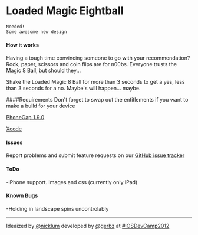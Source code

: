 # Loaded Magic Eightball

	Needed!
	Some awesome new design

#### How it works
Having a tough time convincing someone to go with your recommendation?  Rock, paper, scissors and coin flips are for n00bs.  Everyone trusts the Magic 8 Ball, but should they...

Shake the Loaded Magic 8 Ball for more than 3 seconds to get a yes, less than 3 seconds for a no.  Maybe's will happen... maybe.

####Requirements
Don't forget to swap out the entitlements if you want to make a build for your device

[PhoneGap 1.9.0](http://phonegap.com/download)

[Xcode](https://developer.apple.com/xcode/)

#### Issues
Report problems and submit feature requests on our [GitHub issue tracker](https://github.com/ggwarpig/Loaded-Magic-8-Ball/issues)

#### ToDo
-iPhone support.  Images and css (currently only iPad)

#### Known Bugs
-Holding in landscape spins uncontrolably

---

Ideaized by [@nicklum](http://twitter.com/nicklum) developed by [@gerbz](http://twitter.com/gerbz) at [#iOSDevCamp2012](http://iosdevcamp.org)
